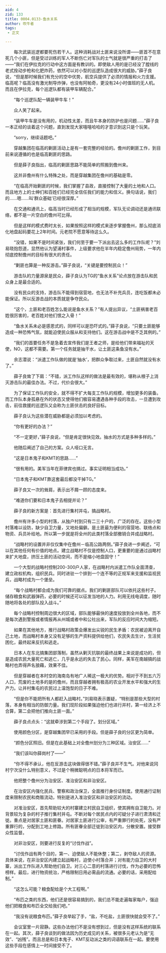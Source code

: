 ```yaml
---
aid: 4
zid: 133
title: 0004.0133-鱼水关系
author: 吹牛者
tags: 
 - 正文

---
```




　　每次武装巡逻都要死伤若干人。这种消耗战对土匪来说没所谓——匪首不在意死几个小匪，但是受过训练的军人不断伤亡对军队的士气就是很严重的打击了——“我们在伊拉克的行动中这方面是有教训的。即使敌人用的是已经没了膛线的老式拴动步枪和化肥炸药，依然可以对小型的巡逻队造成很大的威胁。”薛子良说，“但是那时候我们有充分的空中优势，航空兵提供了必须的情报和火力支援。临高呢？临高没有激光制导炸弹，也没有阿帕奇，更没有24小时值班的无人机。而且在伊拉克，每个巡逻队都有装甲车辆配合。”

　　“每个巡逻队配一辆装甲牛车！”

　　众人笑了起来。

　　“装甲牛车是没有用的，机动性太差，而且牛本身的防护也是问题……”薛子良一本正经的谈着这个问题，直到发现大家嘻嘻哈哈的才意识到这只是个玩笑。

　　“sorry，继续话题吧。”

　　穿越集团在临高的剿匪活动上是有一套完整的经验的。儋州的剿匪工作，到目前来说遵循的也是临高剿匪的思路。

　　但是薛子良指出，临高的剿匪思路不能简单的照搬到儋州来。

　　这并非儋州有什么特殊之处，而是穿越集团在儋州的基础是零。

　　“在临高开始剿匪的时候，我们掌握了县政，直接控制了大量的土地和人口。而且地方上的士绅们和百姓们已经完全信任我们的能力和信义。换句话说，我们的……嗯……叫‘群众基础’已经很深厚。”

　　在交通和通讯上，临高当时已经形成了相当的规模，军队无论调动还是通讯联络，都不是一片空白的儋州可比得。

　　但是这样的模式费时太长，如果按照这样的模式来逐步掌握儋州，那么彻底消化地盘起码要花上2年时间。元老院不愿意等待这么久。

　　“没错，如果不是时间紧张，我们何至于要一下派出去这么多的工作队呢？”刘易晓抱怨道，显然他认为望浦村事件，上级要求他在半年内稳定儋州局势，一年内彻底控制儋州的目标有很大的责任。

　　“剿匪也算是一种反游击。”薛子良说，“关键是要控制民众！”

　　游击队的力量源泉是民众，薛子良认为TG的“鱼水关系”论点放在游击队和民众身上是最合适的。

　　没有民众的支持，游击队不能得到宿营地，也无法不补充兵员，连吃饭都未必能保证。所以反游击战的本质就是争夺民众。

　　“这个，土匪和老百姓怎么能说是鱼水关系？”有人提出异议，“土匪祸害老百姓很厉害的，老百姓对他们恨之入骨！”

　　“鱼水关系未必是感恩式的，同样可以是恐吓式的。”薛子良说，“只要土匪能够造成一种恐怖气氛，就能迫使民众服从和支持他们。这在游击战中是不乏其例的。”

　　“我们的首要任务不是急着去宣传我们是王者之师，是给他们带来福祉的天使，NO，这都不需要。第一个任务就是抽干水，让土匪这条鱼没有水。”

　　余志潜说：“派遣工作队做的就是‘抽水’，把群众争取过来，土匪自然就没有水了。”

　　薛子良耸了下肩：“不错，派工作队这样的做法是最有效的，堪称从根子上消灭游击队的最佳办法。不过，代价会很大。”

　　为了保证工作队的安全，就不得不扩大每支工作队的规模，增加更多的装备。而工作队本身孤悬在外的状态又使得他们极容易遭遇各种手段的攻击，一旦遭到攻击，前往救援的巡逻队又会称为土匪伏击的良好目标。

　　薛子良认为这些潜在威胁都是必须加以考虑的。

　　“你有更好的办法？”

　　“不一定更好，”薛子良说，“但是肯定很快见效。抽水的方式是多种多样的。”

　　他随后阐述了自己的方案。众人哑口无言。

　　“这是日本鬼子和KMT的思路……”

　　“很有用的。美军当年在菲律宾也搞过。事实证明相当成功。”

　　“日本鬼子和KMT靠这套最后都没干掉TG。”

　　薛子良又一次的耸肩，表示出不屑一顾的态度来。

　　“难道你们要和日本鬼子去相提并论？”

　　薛子良的新方案是：首先进行集村并屯，搞战略村。

　　儋州有许多小型的村落，从独户村到只有二三十户的，广泛的存在。这些小型村落难以设防，缺少自卫力量，又地处偏僻。是土匪最为便利的宿营地、联络点和物资、兵员补给地。所以第一步就是将全州的此类村落全部撤销合并成战略村。

　　“战略村的设置并非仅仅集中在儋州－临高公路两侧。”薛子良进一步阐述，“可以在其他任何有价值的地点。建立战略村不仅是控制人口，更重要的是通过战略村来扩大地盘，挤压土匪的活动空间，而不是缩小地盘固守！”

　　一个大型的战略村控制200-300户人家，在战略村内派遣工作队全面清查，建立政权机构，组织民兵。同时进驻一个排到一个连不等的正规军来支援和监视民兵，战略村成为一个堡垒。

　　“每个战略村都会成为我们可靠的据点。我们的剿匪部队可以依托这些村子。储存粮食和武器弹药，必要的时候还可以征发当地的人力。利用无线电调度，随时随地将各处的部队投入战斗。”

　　每个战略村控制周边很大的区域，部队能够最快的速度投放到全州各地，而不是每次遇到警报或者情报再从州城或者中和公社出来，军队的反应时间大为缩短。

　　如果在其他地方，推行战略村政策会爆发出尖锐的民生矛盾：农民被迫离开自己土地，而战略村本身又没有足够的生产资料提供给他们，农民失去生计，生活贫困化，最终起来反抗和逃走。

　　日本人在东北搞集团部落制，虽然从剿灭抗联的最终战果上来说是成功的，但是造成农民大量死亡和逃亡，几乎是永远的失去了民心。同样，美军在南越搞的战略村也弄得声名狼藉，效果不佳。

　　但是穿越者在本时空的海南岛有地广人稀这一极大的优势。相对于不到五六万人口，荒废的土地多的是的儋州，而且穿越者拥有极高的农业开发水平和强大的生产力。让并村集屯的农民过上温饱型的日子不难。

　　“但是你不能把所有人都赶入战略村。”刘易晓表示置疑，“特别是那些大型的村落，本身有相当的防御力量。我们现阶段如果强迫他们也进行并村，第一经济上不合算，第二会把他们推向土匪一面。”

　　薛子良点点头：“这就牵涉到第二个手段了。划分区域。”

　　使用颜色分区，是穿越集团早已采用的手段。但是薛子良的分区更为简单。

　　“颜色分区照旧。但是在此基础上对全儋州划分为三种区域。治安区……”

　　“我们该叫你薛岗村了——”

　　“你不得不承认，他在反游击这块做得很不错。”薛子良并不生气。对他来说冈村宁次没什么特别意义，不过是个稍微聪明点的日本将军而已。

　　他把整个儋州分为治安区、准治安区和非治安区。

　　在治安区内强化民兵、警察和政治保卫，全面推行身份证制度。使用通行证制度来限制农民和商贩流动，特别是进入准治安区和非治安区的流动。

　　对准治安区，首先帮助较大的村寨建立村民自卫组织，使其拥有自卫能力。对背景较为复杂的村子推行集村并屯。不断对每个居民点内的可疑分子进行肃清和迁徙。重点是对居家土匪和匪眷。对居家土匪进行公审，有严重罪行的处死，没有严重罪行的，分配到工地上修路。所有匪眷全部迁徙到治安区内，分散安置。接受群众性监督。

　　对非治安区，则要进行反复的“讨伐作战”。

　　“讨伐作战有两个目的，第一、迫使敌人不能休整；第二，剥夺敌人的资源。具体来说，在非治安区内建立起战略村，迫使小村落合并；对有能力自卫的大村寨，派出工作队进入帮助他们自卫。对三心二意的村落进行讨伐，作为必要的恐怖榜样。最后，进行物资统治，严格限制日用必需品的流通。必要的话，采用配给制。”

　　“这怎么可能？粮食配给是个大工程啊。”

　　“布匹之类的东西，他们还是很容易搞到的，我们总不能走遍每家每户，强迫他们把粮食和布匹全交给我们吧。”

　　“我没有说粮食布匹。”薛子良举起了手，“盐，不吃盐，土匪很快就会受不了。”

　　会议室里一片寂静。这些办法他们不是没有想到过，但是没有这样系统的联系在一起。其次，薛子良谈到的做法因为历史成见的关系，被很多元老认为是“无效”、“凶残”。而且总是和日本鬼子、KMT反动派之类的词语联系在一起。要使用这些手段在感情上一时间接受不了。


